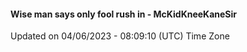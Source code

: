 #### Wise man says only fool rush in - McKidKneeKaneSir
Updated on 04/06/2023 - 08:09:10 (UTC) Time Zone

